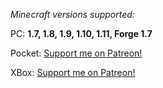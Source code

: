 _Minecraft versions supported:_
 
PC:  **1.7, 1.8, 1.9, 1.10, 1.11, Forge 1.7**

Pocket:  [Support me on Patreon!](http://www.patreon.com/mcedit2)

XBox:  [Support me on Patreon!](http://www.patreon.com/mcedit2)
